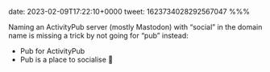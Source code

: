 date: 2023-02-09T17:22:10+0000
tweet: 1623734028292567047
%%%

Naming an ActivityPub server (mostly Mastodon) with “social” in the domain name is missing a trick by not going for “pub” instead:

- Pub for ActivityPub
- Pub is a place to socialise 🍻
